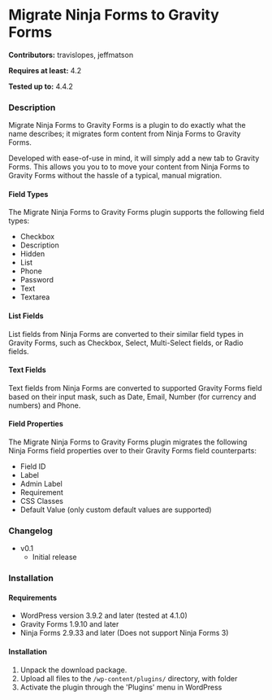 # Migrate Ninja Forms to Gravity Forms
**Contributors:** travislopes, jeffmatson

**Requires at least:** 4.2

**Tested up to:** 4.4.2

### Description
Migrate Ninja Forms to Gravity Forms is a plugin to do exactly what the name describes; it migrates form content from Ninja Forms to Gravity Forms.

Developed with ease-of-use in mind, it will simply add a new tab to Gravity Forms.  This allows you you to to move your content from Ninja Forms to Gravity Forms without the hassle of a typical, manual migration.

#### Field Types

The Migrate Ninja Forms to Gravity Forms plugin supports the following field types:

* Checkbox
* Description
* Hidden
* List
* Phone
* Password
* Text
* Textarea

#### List Fields

List fields from Ninja Forms are converted to their similar field types in Gravity Forms, such as Checkbox, Select, Multi-Select fields, or Radio fields.

#### Text Fields

Text fields from Ninja Forms are converted to supported Gravity Forms field based on their input mask, such as Date, Email, Number (for currency and numbers) and Phone.

#### Field Properties

The Migrate Ninja Forms to Gravity Forms plugin migrates the following Ninja Forms field properties over to their Gravity Forms field counterparts:

* Field ID
* Label
* Admin Label
* Requirement
* CSS Classes
* Default Value (only custom default values are supported)

### Changelog
* v0.1
	* Initial release

### Installation
#### Requirements
* WordPress version 3.9.2 and later (tested at 4.1.0)
* Gravity Forms 1.9.10 and later
* Ninja Forms 2.9.33 and later (Does not support Ninja Forms 3)

#### Installation
1. Unpack the download package.
1. Upload all files to the `/wp-content/plugins/` directory, with folder
1. Activate the plugin through the 'Plugins' menu in WordPress
